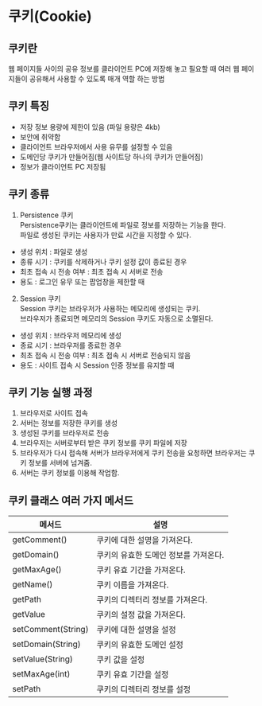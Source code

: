 # 쿠키(Cookie)

## 쿠키란
웹 페이지들 사이의 공유 정보를 클라이언트 PC에 저장해 놓고 필요할 때 여러 웹 페이지들이 공유해서 사용할 수 있도록 매개 역할 하는 방법     
      
## 쿠키 특징
- 저장 정보 용량에 제한이 있음 (파일 용량은 4kb)
- 보안에 취약함
- 클라이언트 브라우저에서 사용 유무를 설정할 수 있음
- 도메인당 쿠키가 만들어짐(웹 사이트당 하나의 쿠키가 만들어짐)
- 정보가 클라이언트 PC 저장됨

## 쿠키 종류
1) Persistence 쿠키    
Persistence쿠키는 클라이언트에 파일로 정보를 저장하는 기능을 한다.      
파일로 생성된 쿠키는 사용자가 만료 시간을 지정할 수 있다.         
-  생성 위치 : 파일로 생성
-  종류 시기 : 쿠키를 삭제하거나 쿠키 설정 값이 종료된 경우
-  최초 접속 시 전송 여부 : 최초 접속 시 서버로 전송
-  용도 : 로그인 유무 또는 팝업창을 제한할 때     

       
2) Session 쿠키    
Session 쿠키는 브라우저가 사용하는 메모리에 생성되는 쿠키.       
브라우저가 종료되면 메모리의 Session 쿠키도 자동으로 소멸된다.     
- 생성 위치 : 브라우저 메모리에 생성
- 종료 시기 : 브라우저를 종료한 경우
- 최초 접속 시 전송 여부 : 최초 접속 시 서버로 전송되지 않음
- 용도 : 사이트 접속 시 Session 인증 정보를 유지할 때    
     

## 쿠키 기능 실행 과정
1) 브라우저로 사이트 접속
2) 서버는 정보를 저장한 쿠키를 생성
3) 생성된 쿠키를 브라우저로 전송
4) 브라우저는 서버로부터 받은 쿠키 정보를 쿠키 파일에 저장
5) 브라우저가 다시 접속해 서버가 브라우저에게 쿠키 전송을 요청하면 브라우저는 쿠키 정보를 서버에 넘겨줌.
6) 서버는 쿠키 정보를 이용해 작업함.    

## 쿠키 클래스 여러 가지 메서드
|메서드|설명|
|---|---|
|getComment()|쿠키에 대한 설명을 가져온다.|
|getDomain()|쿠키의 유효한 도메인 정보를 가져온다.|
|getMaxAge()|쿠키 유효 기간을 가져온다.|
|getName()|쿠키 이름을 가져온다.|
|getPath|쿠키의 디렉터리 정보를 가져온다.|
|getValue|쿠키의 설정 값을 가져온다.|
|setComment(String)|쿠키에 대한 설명을 설정|
|setDomain(String)|쿠키의 유효한 도메인 설정|
|setValue(String)|쿠키 값을 설정|
|setMaxAge(int)|쿠키 유효 기간을 설정|
|setPath|쿠키의 디렉터리 정보를 설정|
